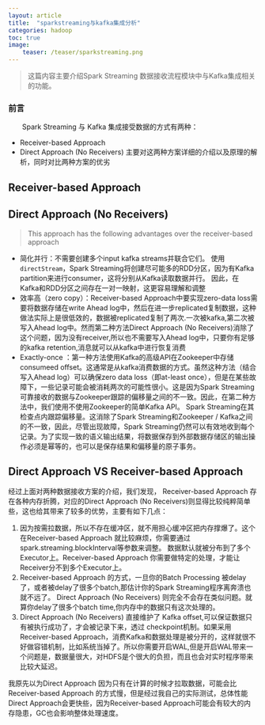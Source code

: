 ```yaml
---
layout: article
title:  "sparkstreaming与kafka集成分析"
categories: hadoop
toc: true
image:
    teaser: /teaser/sparkstreaming.png
---
```


> 这篇内容主要介绍Spark Streaming 数据接收流程模块中与Kafka集成相关的功能。




### 前言
&emsp;&emsp;Spark Streaming 与 Kafka 集成接受数据的方式有两种：
* Receiver-based Approach
* Direct Approach (No Receivers)
主要对这两种方案详细的介绍以及原理的解析，同时对比两种方案的优劣
## Receiver-based Approach
## Direct Approach (No Receivers)
> This approach has the following advantages over the receiver-based approach

* 简化并行：不需要创建多个input kafka streams并联合它们。 使用`directStream`，Spark Streaming将创建尽可能多的RDD分区，因为有Kafka partition来进行consumer，这将分别从Kafka读取数据并行。 因此，在Kafka和RDD分区之间存在一对一映射，这更容易理解和调整
* 效率高（zero copy）：Receiver-based Approach中要实现zero-data loss需要将数据存储在write Ahead log中，然后在进一步replicated复制数据，这种做法实际上是很低效的，数据被replicated复制了两次.一次被kafka,第二次被写入Ahead log中。然而第二种方法Direct Approach (No Receivers)消除了这个问题，因为没有receiver,所以也不需要写入Ahead log中，只要你有足够的kafka retention,消息就可以从kafka中进行恢复消费
* Exactly-once ：第一种方法使用Kafka的高级API在Zookeeper中存储consumeed offset。这通常是从kafka消费数据的方式。虽然这种方法（结合写入Ahead log）可以确保zero data loss（即at-least once），但是在某些故障下，一些记录可能会被消耗两次的可能性很小。这是因为Spark Streaming可靠接收的数据与Zookeeper跟踪的偏移量之间的不一致。因此，在第二种方法中，我们使用不使用Zookeeper的简单Kafka API。 Spark Streaming在其检查点内跟踪偏移量。这消除了Spark Streaming和Zookeeper / Kafka之间的不一致，因此，尽管出现故障，Spark Streaming仍然可以有效地收到每个记录。为了实现一致的语义输出结果，将数据保存到外部数据存储区的输出操作必须是幂等的，也可以是保存结果和偏移量的原子事务。
## Direct Approach VS Receiver-based Approach
经过上面对两种数据接收方案的介绍，我们发现， Receiver-based Approach 存在各种内存折腾，对应的Direct Approach (No Receivers)则显得比较纯粹简单些，这也给其带来了较多的优势，主要有如下几点：

1. 因为按需拉数据，所以不存在缓冲区，就不用担心缓冲区把内存撑爆了。这个在Receiver-based Approach 就比较麻烦，你需要通过spark.streaming.blockInterval等参数来调整。
数据默认就被分布到了多个Executor上。Receiver-based Approach 你需要做特定的处理，才能让 Receiver分不到多个Executor上。
2. Receiver-based Approach 的方式，一旦你的Batch Processing 被delay了，或者被delay了很多个batch,那估计你的Spark Streaming程序离奔溃也就不远了。 Direct Approach (No Receivers) 则完全不会存在类似问题。就算你delay了很多个batch time,你内存中的数据只有这次处理的。
3. Direct Approach (No Receivers) 直接维护了 Kafka offset,可以保证数据只有被执行成功了，才会被记录下来，透过 checkpoint机制。如果采用Receiver-based Approach，消费Kafka和数据处理是被分开的，这样就很不好做容错机制，比如系统当掉了。所以你需要开启WAL,但是开启WAL带来一个问题是，数据量很大，对HDFS是个很大的负担，而且也会对实时程序带来比较大延迟。

我原先以为Direct Approach 因为只有在计算的时候才拉取数据，可能会比Receiver-based Approach 的方式慢，但是经过我自己的实际测试，总体性能 Direct Approach会更快些，因为Receiver-based Approach可能会有较大的内存隐患，GC也会影响整体处理速度。